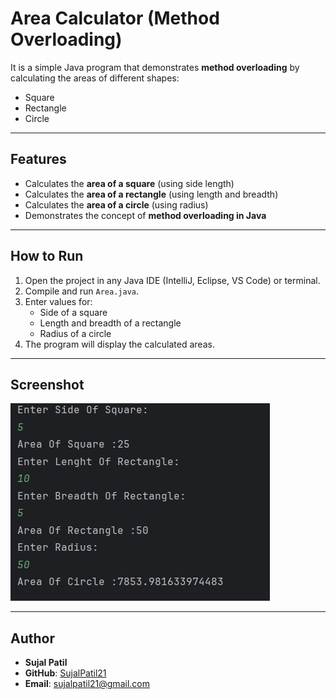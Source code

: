 # Area Calculator (Method Overloading)

It is a simple Java program that demonstrates **method overloading** by calculating the areas of different shapes:  
- Square  
- Rectangle  
- Circle  

---

## Features
- Calculates the **area of a square** (using side length)  
- Calculates the **area of a rectangle** (using length and breadth)  
- Calculates the **area of a circle** (using radius)  
- Demonstrates the concept of **method overloading in Java**  

---

## How to Run
1. Open the project in any Java IDE (IntelliJ, Eclipse, VS Code) or terminal.  
2. Compile and run `Area.java`.  
3. Enter values for:
   - Side of a square  
   - Length and breadth of a rectangle  
   - Radius of a circle  
4. The program will display the calculated areas.  

---

## Screenshot
![Program Output](Output.png)

---

## Author
- **Sujal Patil**  
- **GitHub**: [SujalPatil21](https://github.com/SujalPatil21)  
- **Email**: sujalpatil21@gmail.com  

